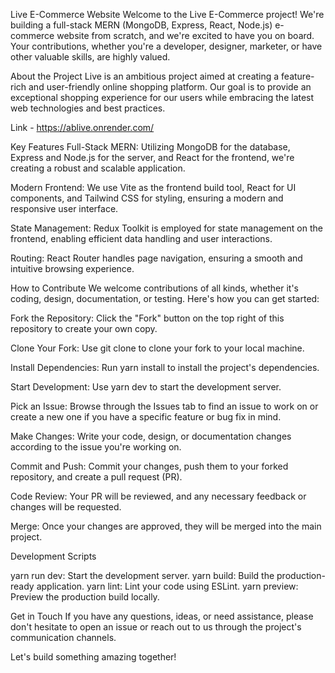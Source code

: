 Live E-Commerce Website
Welcome to the Live E-Commerce project! We're building a full-stack MERN (MongoDB, Express, React, Node.js) e-commerce website from scratch, and we're excited to have you on board. Your contributions, whether you're a developer, designer, marketer, or have other valuable skills, are highly valued.

About the Project
Live is an ambitious project aimed at creating a feature-rich and user-friendly online shopping platform. Our goal is to provide an exceptional shopping experience for our users while embracing the latest web technologies and best practices. 

Link - https://ablive.onrender.com/

Key Features
Full-Stack MERN: Utilizing MongoDB for the database, Express and Node.js for the server, and React for the frontend, we're creating a robust and scalable application.

Modern Frontend: We use Vite as the frontend build tool, React for UI components, and Tailwind CSS for styling, ensuring a modern and responsive user interface.

State Management: Redux Toolkit is employed for state management on the frontend, enabling efficient data handling and user interactions.

Routing: React Router handles page navigation, ensuring a smooth and intuitive browsing experience.

How to Contribute
We welcome contributions of all kinds, whether it's coding, design, documentation, or testing. Here's how you can get started:

Fork the Repository: Click the "Fork" button on the top right of this repository to create your own copy.

Clone Your Fork: Use git clone to clone your fork to your local machine.

Install Dependencies: Run yarn install to install the project's dependencies.

Start Development: Use yarn dev to start the development server.

Pick an Issue: Browse through the Issues tab to find an issue to work on or create a new one if you have a specific feature or bug fix in mind.

Make Changes: Write your code, design, or documentation changes according to the issue you're working on.

Commit and Push: Commit your changes, push them to your forked repository, and create a pull request (PR).

Code Review: Your PR will be reviewed, and any necessary feedback or changes will be requested.

Merge: Once your changes are approved, they will be merged into the main project.

Development Scripts

yarn run dev: Start the development server.
yarn build: Build the production-ready application.
yarn lint: Lint your code using ESLint.
yarn preview: Preview the production build locally.

Get in Touch
If you have any questions, ideas, or need assistance, please don't hesitate to open an issue or reach out to us through the project's communication channels.

Let's build something amazing together!